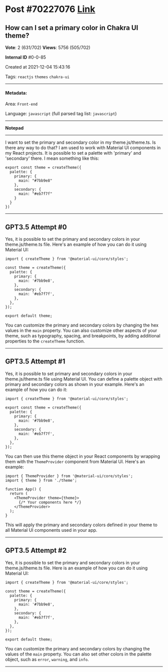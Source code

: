 
# Post \#70227076 [Link](https://stackoverflow.com/questions/70227076/)

## How can I set a primary color in Chakra UI theme?

**Vote**: 2 (631/702) **Views**: 5756 (505/702) 

**Internal ID** \#0-0-85

Created at 2021-12-04 15:43:16

Tags: `reactjs` `themes` `chakra-ui`

----------

#### Metadata:

Area: `Front-end`

Language: `javascript` (full parsed tag list: `javascript`)

----------

**Notepad**


----------

I want to set the primary and secondary color in my theme.js/theme.ts. Is there any way to do that?
I am used to work with Material UI components in my React projects.
It is possible to set a palette with 'primary' and 'secondary' there.
I mean something like this:
```
export const theme = createTheme({
  palette: {
    primary: {
      main: "#7bb9e8"
    },
    secondary: {
      main: "#eb7f7f"
    }
  }
})
```



----------
        
## GPT3.5 Attempt \#0

Yes, it is possible to set the primary and secondary colors in your theme.js/theme.ts file. Here's an example of how you can do it using Material UI:

```
import { createTheme } from '@material-ui/core/styles';

const theme = createTheme({
  palette: {
    primary: {
      main: '#7bb9e8',
    },
    secondary: {
      main: '#eb7f7f',
    },
  },
});

export default theme;
```

You can customize the primary and secondary colors by changing the hex values in the `main` property. You can also customize other aspects of your theme, such as typography, spacing, and breakpoints, by adding additional properties to the `createTheme` function.

--------

## GPT3.5 Attempt \#1

Yes, it is possible to set primary and secondary colors in your theme.js/theme.ts file using Material UI. You can define a palette object with primary and secondary colors as shown in your example. Here's an example of how you can do it:

```
import { createTheme } from '@material-ui/core/styles';

export const theme = createTheme({
  palette: {
    primary: {
      main: '#7bb9e8',
    },
    secondary: {
      main: '#eb7f7f',
    },
  },
});
```

You can then use this theme object in your React components by wrapping them with the `ThemeProvider` component from Material UI. Here's an example:

```
import { ThemeProvider } from '@material-ui/core/styles';
import { theme } from './theme';

function App() {
  return (
    <ThemeProvider theme={theme}>
      {/* Your components here */}
    </ThemeProvider>
  );
}
```

This will apply the primary and secondary colors defined in your theme to all Material UI components used in your app.

--------

## GPT3.5 Attempt \#2

Yes, it is possible to set the primary and secondary colors in your theme.js/theme.ts file. Here is an example of how you can do it using Material UI:

```
import { createTheme } from '@material-ui/core/styles';

const theme = createTheme({
  palette: {
    primary: {
      main: '#7bb9e8',
    },
    secondary: {
      main: '#eb7f7f',
    },
  },
});

export default theme;
```

You can customize the primary and secondary colors by changing the values of the `main` property. You can also set other colors in the palette object, such as `error`, `warning`, and `info`.

--------
